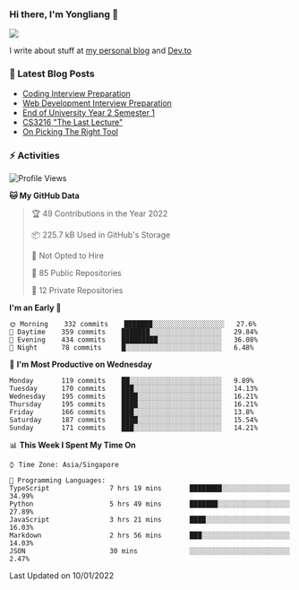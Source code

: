 ### Hi there, I'm Yongliang 👋 
<!--
**tlylt/tlylt** is a ✨ _special_ ✨ repository because its `README.md` (this file) appears on your GitHub profile.

Here are some ideas to get you started:

- 🔭 I’m currently working on ...
- 🌱 I’m currently learning ...
- 👯 I’m looking to collaborate on ...
- 🤔 I’m looking for help with ...
- 💬 Ask me about ...
- 📫 How to reach me: ...
- 😄 Pronouns: ...
- ⚡ Fun fact: ...
-->

<img
align="center"
src="https://github-readme-stats.vercel.app/api/?username=tlylt&theme=dracula"
/>

I write about stuff at [my personal blog](https://www.yongliangliu.com/) and [Dev.to](https://dev.to/tlylt)

### 📕 Latest Blog Posts

<!-- BLOG-POST-LIST:START -->
- [Coding Interview Preparation](https://www.yongliangliu.com/blog/coding-interview-prep/)
- [Web Development Interview Preparation](https://www.yongliangliu.com/blog/web-dev-interview-prep/)
- [End of University Year 2 Semester 1](https://www.yongliangliu.com/blog/year-2-sem-1/)
- [CS3216 &quot;The Last Lecture&quot;](https://www.yongliangliu.com/blog/cs3216-the-last-lecture/)
- [On Picking The Right Tool](https://www.yongliangliu.com/blog/on-picking-the-right-tool/)
<!-- BLOG-POST-LIST:END -->

### ⚡ Activities
<!--START_SECTION:waka-->
![Profile Views](http://img.shields.io/badge/Profile%20Views-20-blue)

**🐱 My GitHub Data** 

> 🏆 49 Contributions in the Year 2022
 > 
> 📦 225.7 kB Used in GitHub's Storage 
 > 
> 🚫 Not Opted to Hire
 > 
> 📜 85 Public Repositories 
 > 
> 🔑 12 Private Repositories  
 > 
**I'm an Early 🐤** 

```text
🌞 Morning    332 commits    ███████░░░░░░░░░░░░░░░░░░   27.6% 
🌆 Daytime    359 commits    ███████░░░░░░░░░░░░░░░░░░   29.84% 
🌃 Evening    434 commits    █████████░░░░░░░░░░░░░░░░   36.08% 
🌙 Night      78 commits     █░░░░░░░░░░░░░░░░░░░░░░░░   6.48%

```
📅 **I'm Most Productive on Wednesday** 

```text
Monday       119 commits    ██░░░░░░░░░░░░░░░░░░░░░░░   9.89% 
Tuesday      170 commits    ███░░░░░░░░░░░░░░░░░░░░░░   14.13% 
Wednesday    195 commits    ████░░░░░░░░░░░░░░░░░░░░░   16.21% 
Thursday     195 commits    ████░░░░░░░░░░░░░░░░░░░░░   16.21% 
Friday       166 commits    ███░░░░░░░░░░░░░░░░░░░░░░   13.8% 
Saturday     187 commits    ████░░░░░░░░░░░░░░░░░░░░░   15.54% 
Sunday       171 commits    ███░░░░░░░░░░░░░░░░░░░░░░   14.21%

```


📊 **This Week I Spent My Time On** 

```text
⌚︎ Time Zone: Asia/Singapore

💬 Programming Languages: 
TypeScript               7 hrs 19 mins       ████████░░░░░░░░░░░░░░░░░   34.99% 
Python                   5 hrs 49 mins       ███████░░░░░░░░░░░░░░░░░░   27.89% 
JavaScript               3 hrs 21 mins       ████░░░░░░░░░░░░░░░░░░░░░   16.03% 
Markdown                 2 hrs 56 mins       ███░░░░░░░░░░░░░░░░░░░░░░   14.03% 
JSON                     30 mins             ░░░░░░░░░░░░░░░░░░░░░░░░░   2.47%

```


 Last Updated on 10/01/2022
<!--END_SECTION:waka-->